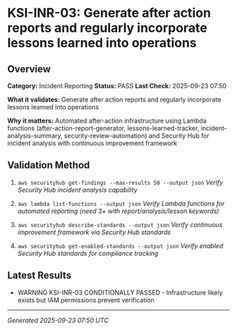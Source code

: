 # KSI-INR-03: Generate after action reports and regularly incorporate lessons learned into operations

## Overview

**Category:** Incident Reporting
**Status:** PASS
**Last Check:** 2025-09-23 07:50

**What it validates:** Generate after action reports and regularly incorporate lessons learned into operations

**Why it matters:** Automated after-action infrastructure using Lambda functions (after-action-report-generator, lessons-learned-tracker, incident-analysis-summary, security-review-automation) and Security Hub for incident analysis with continuous improvement framework

## Validation Method

1. `aws securityhub get-findings --max-results 50 --output json`
   *Verify Security Hub incident analysis capability*

2. `aws lambda list-functions --output json`
   *Verify Lambda functions for automated reporting (need 3+ with report/analysis/lesson keywords)*

3. `aws securityhub describe-standards --output json`
   *Verify continuous improvement framework via Security Hub standards*

4. `aws securityhub get-enabled-standards --output json`
   *Verify enabled Security Hub standards for compliance tracking*

## Latest Results

- WARNING KSI-INR-03 CONDITIONALLY PASSED - Infrastructure likely exists but IAM permissions prevent verification

---
*Generated 2025-09-23 07:50 UTC*